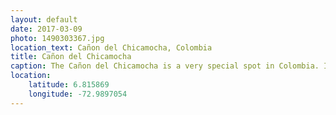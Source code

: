 ```yaml
---
layout: default
date: 2017-03-09
photo: 1490303367.jpg
location_text: Cañon del Chicamocha, Colombia
title: Cañon del Chicamocha
caption: The Cañon del Chicamocha is a very special spot in Colombia. It is mainly famous for the extreme sports you can do there. I took that photo a few moments before my first paragliding flight!
location:
    latitude: 6.815869
    longitude: -72.9897054
---
```


